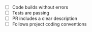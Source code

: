 - [ ] Code builds without errors
- [ ] Tests are passing
- [ ] PR includes a clear description
- [ ] Follows project coding conventions